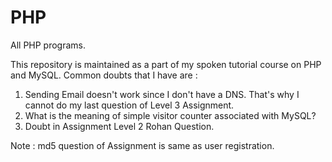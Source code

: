 # PHP
All PHP programs.

This repository is maintained as a part of my spoken tutorial course on PHP and MySQL. Common doubts that I have are : 
1) Sending Email doesn't work since I don't have a DNS. That's why I cannot do my last question of Level 3 Assignment.
2) What is the meaning of simple visitor counter associated with MySQL?
3) Doubt in Assignment Level 2 Rohan Question.

Note : md5 question of Assignment is same as user registration.
